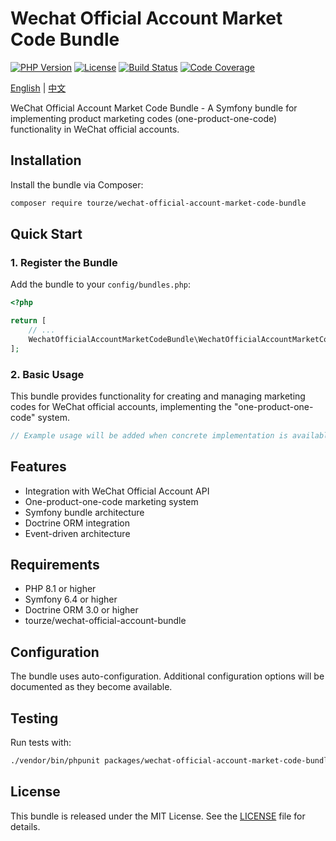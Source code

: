 # Wechat Official Account Market Code Bundle

[![PHP Version](https://img.shields.io/badge/php-%3E%3D8.1-blue)](https://www.php.net/)
[![License](https://img.shields.io/badge/license-MIT-green)](LICENSE)
[![Build Status](https://img.shields.io/badge/build-passing-brightgreen)](https://github.com/tourze/php-monorepo)
[![Code Coverage](https://img.shields.io/badge/coverage-100%25-brightgreen)](https://github.com/tourze/php-monorepo)

[English](README.md) | [中文](README.zh-CN.md)

WeChat Official Account Market Code Bundle - A Symfony bundle for implementing product marketing codes (one-product-one-code) functionality in WeChat official accounts.

## Installation

Install the bundle via Composer:

```bash
composer require tourze/wechat-official-account-market-code-bundle
```

## Quick Start

### 1. Register the Bundle

Add the bundle to your `config/bundles.php`:

```php
<?php

return [
    // ...
    WechatOfficialAccountMarketCodeBundle\WechatOfficialAccountMarketCodeBundle::class => ['all' => true],
];
```

### 2. Basic Usage

This bundle provides functionality for creating and managing marketing codes for WeChat official accounts, implementing the "one-product-one-code" system.

```php
// Example usage will be added when concrete implementation is available
```

## Features

- Integration with WeChat Official Account API
- One-product-one-code marketing system
- Symfony bundle architecture
- Doctrine ORM integration
- Event-driven architecture

## Requirements

- PHP 8.1 or higher
- Symfony 6.4 or higher
- Doctrine ORM 3.0 or higher
- tourze/wechat-official-account-bundle

## Configuration

The bundle uses auto-configuration. Additional configuration options will be documented as they become available.

## Testing

Run tests with:

```bash
./vendor/bin/phpunit packages/wechat-official-account-market-code-bundle/tests
```

## License

This bundle is released under the MIT License. See the [LICENSE](LICENSE) file for details.